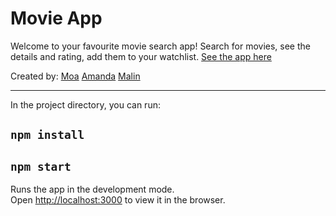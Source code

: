 # Movie App
Welcome to your favourite movie search app!
Search for movies, see the details and rating, add them to your watchlist.
[See the app here](https://search-for-movies.netlify.app/)


Created by:
[Moa](https://github.com/stonetwix/) 
[Amanda](https://github.com/amandasamuelsson) 
[Malin](https://github.com/msmalinosterberg)


---- 

In the project directory, you can run:

## `npm install`

## `npm start`

Runs the app in the development mode.\
Open [http://localhost:3000](http://localhost:3000) to view it in the browser.





